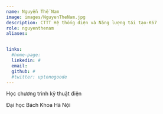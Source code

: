```yaml
---
name: Nguyễn Thế Nam
image: images/NguyenTheNam.jpg
description: CTTT Hệ thống điện và Năng lượng tái tạo-K67
role: nguyenthenam
aliases:


links:
  #home-page: 
  linkedin: #
  email: 
  github: #
  #twitter: uptonogoode
---
```


Học chương trình kỹ thuật điện

Đại học Bách Khoa Hà Nội
